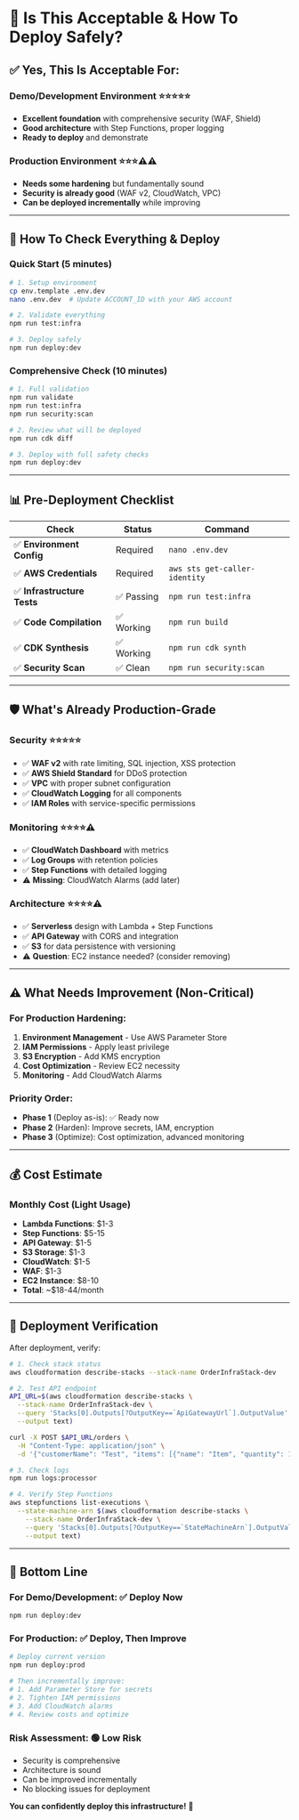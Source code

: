 # 🎯 **Is This Acceptable & How To Deploy Safely?**

## ✅ **Yes, This Is Acceptable For:**

### **Demo/Development Environment** ⭐⭐⭐⭐⭐
- **Excellent foundation** with comprehensive security (WAF, Shield)
- **Good architecture** with Step Functions, proper logging
- **Ready to deploy** and demonstrate

### **Production Environment** ⭐⭐⭐⚠️⚠️  
- **Needs some hardening** but fundamentally sound
- **Security is already good** (WAF v2, CloudWatch, VPC)
- **Can be deployed incrementally** while improving

---

## 🚀 **How To Check Everything & Deploy**

### **Quick Start (5 minutes)**
```bash
# 1. Setup environment
cp env.template .env.dev
nano .env.dev  # Update ACCOUNT_ID with your AWS account

# 2. Validate everything
npm run test:infra

# 3. Deploy safely  
npm run deploy:dev
```

### **Comprehensive Check (10 minutes)**
```bash
# 1. Full validation
npm run validate
npm run test:infra
npm run security:scan

# 2. Review what will be deployed
npm run cdk diff

# 3. Deploy with full safety checks
npm run deploy:dev
```

---

## 📊 **Pre-Deployment Checklist**

| Check | Status | Command |
|-------|--------|---------|
| ✅ **Environment Config** | Required | `nano .env.dev` |
| ✅ **AWS Credentials** | Required | `aws sts get-caller-identity` |
| ✅ **Infrastructure Tests** | ✅ Passing | `npm run test:infra` |
| ✅ **Code Compilation** | ✅ Working | `npm run build` |
| ✅ **CDK Synthesis** | ✅ Working | `npm run cdk synth` |
| ✅ **Security Scan** | ✅ Clean | `npm run security:scan` |

---

## 🛡️ **What's Already Production-Grade**

### **Security** ⭐⭐⭐⭐⭐
- ✅ **WAF v2** with rate limiting, SQL injection, XSS protection
- ✅ **AWS Shield Standard** for DDoS protection  
- ✅ **VPC** with proper subnet configuration
- ✅ **CloudWatch Logging** for all components
- ✅ **IAM Roles** with service-specific permissions

### **Monitoring** ⭐⭐⭐⭐⚠️
- ✅ **CloudWatch Dashboard** with metrics
- ✅ **Log Groups** with retention policies
- ✅ **Step Functions** with detailed logging
- ⚠️ **Missing**: CloudWatch Alarms (add later)

### **Architecture** ⭐⭐⭐⭐⚠️
- ✅ **Serverless** design with Lambda + Step Functions
- ✅ **API Gateway** with CORS and integration
- ✅ **S3** for data persistence with versioning
- ⚠️ **Question**: EC2 instance needed? (consider removing)

---

## ⚠️ **What Needs Improvement (Non-Critical)**

### **For Production Hardening:**
1. **Environment Management** - Use AWS Parameter Store
2. **IAM Permissions** - Apply least privilege
3. **S3 Encryption** - Add KMS encryption  
4. **Cost Optimization** - Review EC2 necessity
5. **Monitoring** - Add CloudWatch Alarms

### **Priority Order:**
- **Phase 1** (Deploy as-is): ✅ Ready now
- **Phase 2** (Harden): Improve secrets, IAM, encryption
- **Phase 3** (Optimize): Cost optimization, advanced monitoring

---

## 💰 **Cost Estimate**

### **Monthly Cost (Light Usage)**
- **Lambda Functions**: $1-3
- **Step Functions**: $5-15  
- **API Gateway**: $1-5
- **S3 Storage**: $1-3
- **CloudWatch**: $1-5
- **WAF**: $1-3
- **EC2 Instance**: $8-10
- **Total**: ~$18-44/month

---

## 🚨 **Deployment Verification**

After deployment, verify:

```bash
# 1. Check stack status
aws cloudformation describe-stacks --stack-name OrderInfraStack-dev

# 2. Test API endpoint
API_URL=$(aws cloudformation describe-stacks \
  --stack-name OrderInfraStack-dev \
  --query 'Stacks[0].Outputs[?OutputKey==`ApiGatewayUrl`].OutputValue' \
  --output text)

curl -X POST $API_URL/orders \
  -H "Content-Type: application/json" \
  -d '{"customerName": "Test", "items": [{"name": "Item", "quantity": 1}], "totalAmount": 100}'

# 3. Check logs
npm run logs:processor

# 4. Verify Step Functions
aws stepfunctions list-executions \
  --state-machine-arn $(aws cloudformation describe-stacks \
    --stack-name OrderInfraStack-dev \
    --query 'Stacks[0].Outputs[?OutputKey==`StateMachineArn`].OutputValue' \
    --output text)
```

---

## 🎯 **Bottom Line**

### **For Demo/Development**: ✅ **Deploy Now**
```bash
npm run deploy:dev
```

### **For Production**: ✅ **Deploy, Then Improve**
```bash
# Deploy current version
npm run deploy:prod

# Then incrementally improve:
# 1. Add Parameter Store for secrets
# 2. Tighten IAM permissions  
# 3. Add CloudWatch alarms
# 4. Review costs and optimize
```

### **Risk Assessment**: 🟢 **Low Risk**
- Security is comprehensive
- Architecture is sound
- Can be improved incrementally
- No blocking issues for deployment

**You can confidently deploy this infrastructure!** 🚀 